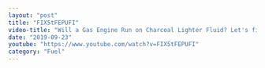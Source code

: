 ```yaml
---
layout: "post"
title: "FIX5tFEPUFI"
video-title: "Will a Gas Engine Run on Charcoal Lighter Fluid? Let's find out!"
date: "2019-09-23"
youtube: "https://www.youtube.com/watch?v=FIX5tFEPUFI"
category: "Fuel"
---
```

<div class="space-y-1"></div>